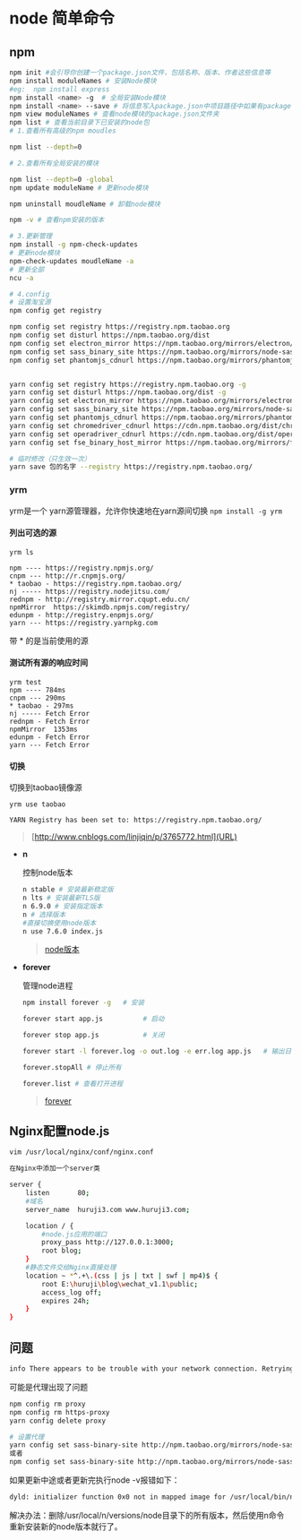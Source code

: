 
# node 简单命令

## npm

```bash
npm init #会引导你创建一个package.json文件，包括名称、版本、作者这些信息等
npm install moduleNames # 安装Node模块
#eg:  npm install express
npm install <name> -g  # 全局安装Node模块
npm install <name> --save # 将信息写入package.json中项目路径中如果有package.json文件
npm view moduleNames # 查看node模块的package.json文件夹
npm list # 查看当前目录下已安装的node包
# 1.查看所有高级的npm moudles

npm list --depth=0

# 2.查看所有全局安装的模块

npm list --depth=0 -global
npm update moduleName # 更新node模块

npm uninstall moudleName # 卸载node模块

npm -v # 查看npm安装的版本

# 3.更新管理
npm install -g npm-check-updates
# 更新node模块
npm-check-updates moudleName -a 
# 更新全部
ncu -a

# 4.config
# 设置淘宝源
npm config get registry

npm config set registry https://registry.npm.taobao.org
npm config set disturl https://npm.taobao.org/dist
npm config set electron_mirror https://npm.taobao.org/mirrors/electron/
npm config set sass_binary_site https://npm.taobao.org/mirrors/node-sass/
npm config set phantomjs_cdnurl https://npm.taobao.org/mirrors/phantomjs/


yarn config set registry https://registry.npm.taobao.org -g
yarn config set disturl https://npm.taobao.org/dist -g
yarn config set electron_mirror https://npm.taobao.org/mirrors/electron/ -g
yarn config set sass_binary_site https://npm.taobao.org/mirrors/node-sass/ -g
yarn config set phantomjs_cdnurl https://npm.taobao.org/mirrors/phantomjs/ -g
yarn config set chromedriver_cdnurl https://cdn.npm.taobao.org/dist/chromedriver -g
yarn config set operadriver_cdnurl https://cdn.npm.taobao.org/dist/operadriver -g
yarn config set fse_binary_host_mirror https://npm.taobao.org/mirrors/fsevents -g

# 临时修改（只生效一次）
yarn save 包的名字 --registry https://registry.npm.taobao.org/

```
### yrm 
yrm是一个 yarn源管理器，允许你快速地在yarn源间切换
`npm install -g yrm`

#### 列出可选的源
```
yrm ls

npm ---- https://registry.npmjs.org/
cnpm --- http://r.cnpmjs.org/
* taobao - https://registry.npm.taobao.org/
nj ----- https://registry.nodejitsu.com/
rednpm - http://registry.mirror.cqupt.edu.cn/
npmMirror  https://skimdb.npmjs.com/registry/
edunpm - http://registry.enpmjs.org/
yarn --- https://registry.yarnpkg.com
```
带 * 的是当前使用的源


#### 测试所有源的响应时间
```
yrm test
npm ---- 784ms
cnpm --- 290ms
* taobao - 297ms
nj ----- Fetch Error
rednpm - Fetch Error
npmMirror  1353ms
edunpm - Fetch Error
yarn --- Fetch Error
```
#### 切换
切换到taobao镜像源
```
yrm use taobao

YARN Registry has been set to: https://registry.npm.taobao.org/
```

> [http://www.cnblogs.com/linjiqin/p/3765772.html](URL)

- **n**

  控制node版本

  ```bash
  n stable # 安装最新稳定版
  n lts # 安装最新TLS版
  n 6.9.0 # 安装指定版本
  n # 选择版本
  #直接切换使用node版本
  n use 7.6.0 index.js
  
  ```

  > [node版本](https://nodejs.org/zh-cn/download/releases/)

- **forever**  

  管理node进程

  ```bash
  npm install forever -g   # 安装
  
  forever start app.js          # 启动
  
  forever stop app.js           # 关闭
  
  forever start -l forever.log -o out.log -e err.log app.js   # 输出日志和错误
  
  forever.stopAll # 停止所有
  
  forever.list # 查看打开进程
  ```

  > [forever](https://github.com/foreverjs/forever)


## Nginx配置node.js

```bash
vim /usr/local/nginx/conf/nginx.conf

在Nginx中添加一个server类

server {
	listen       80;
	#域名
	server_name  huruji3.com www.huruji3.com;

	location / {
	    #node.js应用的端口
	    proxy_pass http://127.0.0.1:3000;
	    root blog;
	}
	#静态文件交给Nginx直接处理
	location ~ *^.+\.(css | js | txt | swf | mp4)$ {
	    root E:\huruji\blog\wechat_v1.1\public;
	    access_log off;
	    expires 24h;
	}
}
```


## 问题

```bash
info There appears to be trouble with your network connection. Retrying...
```
可能是代理出现了问题

```bash
npm config rm proxy 
npm config rm https-proxy
yarn config delete proxy

# 设置代理
yarn config set sass-binary-site http://npm.taobao.org/mirrors/node-sass
或者
npm config set sass-binary-site http://npm.taobao.org/mirrors/node-sass
```

如果更新中途或者更新完执行node -v报错如下：
```bash
dyld: initializer function 0x0 not in mapped image for /usr/local/bin/node
```
解决办法：删除/usr/local/n/versions/node目录下的所有版本，然后使用n命令重新安装新的node版本就行了。


